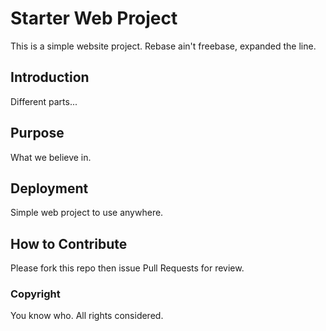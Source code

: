 # Starter Web Project

This is a simple website project.
Rebase ain't freebase, expanded the line.

## Introduction

Different parts...

## Purpose

What we believe in.

## Deployment

Simple web project to use anywhere.

## How to Contribute

Please fork this repo then issue Pull Requests for review.

### Copyright

You know who.  All rights considered.